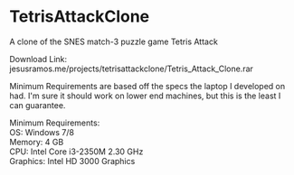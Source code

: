 # TetrisAttackClone
A clone of the SNES match-3 puzzle game Tetris Attack

Download Link: jesusramos.me/projects/tetrisattackclone/Tetris_Attack_Clone.rar

Minimum Requirements are based off the specs the laptop I developed on had. I'm sure it should work on lower end machines, but this is the least I can guarantee. 

Minimum Requirements:<br>
OS: Windows 7/8 <br>
Memory: 4 GB<br>
CPU: Intel Core i3-2350M 2.30 GHz <br>
Graphics: Intel HD 3000 Graphics<br>
